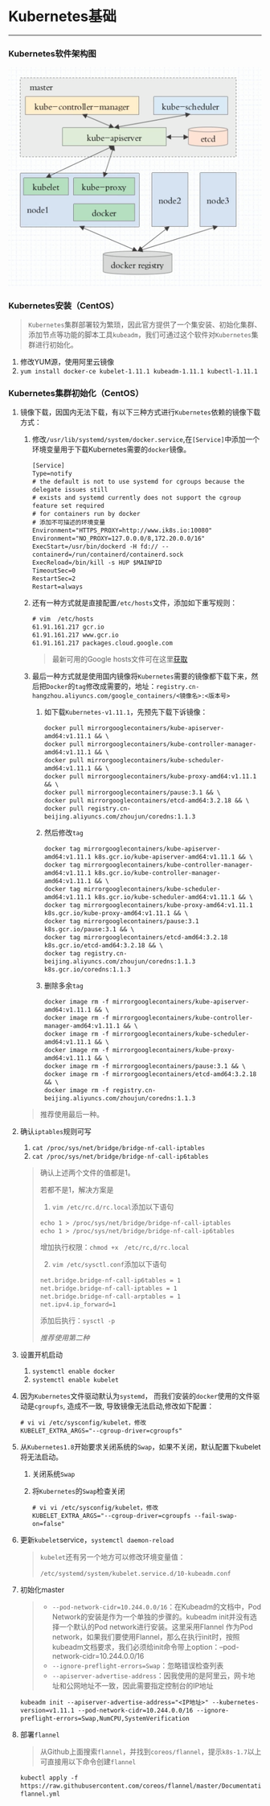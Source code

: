 # Kubernetes基础

---

### Kubernetes软件架构图

![](./images/1.png)

### Kubernetes安装（CentOS）

> `Kubernetes`集群部署较为繁琐，因此官方提供了一个集安装、初始化集群、添加节点等功能的脚本工具`kubeadm`，我们可通过这个软件对`Kubernetes`集群进行初始化。

1. 修改YUM源，使用阿里云镜像
2. `yum install docker-ce kubelet-1.11.1 kubeadm-1.11.1 kubectl-1.11.1`

### Kubernetes集群初始化（CentOS）

1. 镜像下载，因国内无法下载，有以下三种方式进行`Kubernetes`依赖的镜像下载方式：

   1. 修改`/usr/lib/systemd/system/docker.service`,在`[Service]`中添加一个环境变量用于下载Kubernetes需要的`docker`镜像。

      ```shell
      [Service]
      Type=notify
      # the default is not to use systemd for cgroups because the delegate issues still
      # exists and systemd currently does not support the cgroup feature set required
      # for containers run by docker
      # 添加不可描述的环境变量
      Environment="HTTPS_PROXY=http://www.ik8s.io:10080"
      Environment="NO_PROXY=127.0.0.0/8,172.20.0.0/16"
      ExecStart=/usr/bin/dockerd -H fd:// --containerd=/run/containerd/containerd.sock
      ExecReload=/bin/kill -s HUP $MAINPID
      TimeoutSec=0
      RestartSec=2
      Restart=always
      ```

   2. 还有一种方式就是直接配置`/etc/hosts`文件，添加如下重写规则：

      ```shell
      # vim  /etc/hosts
      61.91.161.217 gcr.io 
      61.91.161.217 www.gcr.io 
      61.91.161.217 packages.cloud.google.com
      ```

      > 最新可用的Google hosts文件可在这里[获取](https://github.com/googlehosts/hosts)

   3. 最后一种方式就是使用国内镜像将`Kubernetes`需要的镜像都下载下来，然后把`Docker`的`tag`修改成需要的，地址：`registry.cn-hangzhou.aliyuncs.com/google_containers/<镜像名>:<版本号>`

      1. 如下载`Kubernetes-v1.11.1`，先预先下载下诉镜像：

         ```shell
         docker pull mirrorgooglecontainers/kube-apiserver-amd64:v1.11.1 && \
         docker pull mirrorgooglecontainers/kube-controller-manager-amd64:v1.11.1 && \
         docker pull mirrorgooglecontainers/kube-scheduler-amd64:v1.11.1 && \
         docker pull mirrorgooglecontainers/kube-proxy-amd64:v1.11.1 && \
         docker pull mirrorgooglecontainers/pause:3.1 && \
         docker pull mirrorgooglecontainers/etcd-amd64:3.2.18 && \
         docker pull registry.cn-beijing.aliyuncs.com/zhoujun/coredns:1.1.3
         ```

      2. 然后修改`tag`

         ```shell
         docker tag mirrorgooglecontainers/kube-apiserver-amd64:v1.11.1 k8s.gcr.io/kube-apiserver-amd64:v1.11.1 && \
         docker tag mirrorgooglecontainers/kube-controller-manager-amd64:v1.11.1 k8s.gcr.io/kube-controller-manager-amd64:v1.11.1 && \
         docker tag mirrorgooglecontainers/kube-scheduler-amd64:v1.11.1 k8s.gcr.io/kube-scheduler-amd64:v1.11.1 && \
         docker tag mirrorgooglecontainers/kube-proxy-amd64:v1.11.1 k8s.gcr.io/kube-proxy-amd64:v1.11.1 && \
         docker tag mirrorgooglecontainers/pause:3.1 k8s.gcr.io/pause:3.1 && \
         docker tag mirrorgooglecontainers/etcd-amd64:3.2.18 k8s.gcr.io/etcd-amd64:3.2.18 && \
         docker tag registry.cn-beijing.aliyuncs.com/zhoujun/coredns:1.1.3 k8s.gcr.io/coredns:1.1.3
         ```

      3. 删除多余`tag`

         ```shell
         docker image rm -f mirrorgooglecontainers/kube-apiserver-amd64:v1.11.1 && \
         docker image rm -f mirrorgooglecontainers/kube-controller-manager-amd64:v1.11.1 && \
         docker image rm -f mirrorgooglecontainers/kube-scheduler-amd64:v1.11.1 && \
         docker image rm -f mirrorgooglecontainers/kube-proxy-amd64:v1.11.1 && \
         docker image rm -f mirrorgooglecontainers/pause:3.1 && \
         docker image rm -f mirrorgooglecontainers/etcd-amd64:3.2.18 && \
         docker image rm -f registry.cn-beijing.aliyuncs.com/zhoujun/coredns:1.1.3
         ```

   >  推荐使用最后一种。

2. 确认`iptables`规则可写

   1. `cat /proc/sys/net/bridge/bridge-nf-call-iptables`
   2. `cat /proc/sys/net/bridge/bridge-nf-call-ip6tables`

   > 确认上述两个文件的值都是1。
   >
   > 若都不是1，解决方案是
   >
   > 1. `vim /etc/rc.d/rc.local`添加以下语句
   >
   > ```shell
   > echo 1 > /proc/sys/net/bridge/bridge-nf-call-iptables
   > echo 1 > /proc/sys/net/bridge/bridge-nf-call-ip6tables
   > ```
   >
   > 增加执行权限：`chmod +x　/etc/rc,d/rc.local`
   >
   > 2. `vim /etc/sysctl.conf`添加以下语句
   >
   > ```shell
   > net.bridge.bridge-nf-call-ip6tables = 1
   > net.bridge.bridge-nf-call-iptables = 1
   > net.bridge.bridge-nf-call-arptables = 1
   > net.ipv4.ip_forward=1
   > ```
   >
   > 添加后执行：`sysctl -p`
   >
   > *推荐使用第二种*

3. 设置开机启动

   1. `systemctl enable docker`
   2. `systemctl enable kubelet`

4. 因为`Kubernetes`文件驱动默认为`systemd`， 而我们安装的`docker`使用的文件驱动是`cgroupfs`, 造成不一致, 导致镜像无法启动,修改如下配置：

   ```shell
   # vi vi /etc/sysconfig/kubelet，修改
   KUBELET_EXTRA_ARGS="--cgroup-driver=cgroupfs"
   ```

5. 从`Kubernetes1.8`开始要求关闭系统的`Swap`，如果不关闭，默认配置下kubelet将无法启动。

   1. 关闭系统`Swap`

   2. 将`Kubernetes`的`Swap`检查关闭

      ```shell
      # vi vi /etc/sysconfig/kubelet，修改
      KUBELET_EXTRA_ARGS="--cgroup-driver=cgroupfs --fail-swap-on=false"
      ```

6. 更新`kubelet`service，`systemctl daemon-reload`

   > `kubelet`还有另一个地方可以修改环境变量值：
   >
   > `/etc/systemd/system/kubelet.service.d/10-kubeadm.conf`

7. 初始化master

   > - `--pod-network-cidr=10.244.0.0/16`：在Kubeadm的文档中，Pod Network的安装是作为一个单独的步骤的。kubeadm init并没有选择一个默认的Pod network进行安装。这里采用Flannel 作为Pod network，如果我们要使用Flannel，那么在执行init时，按照kubeadm文档要求，我们必须给init命令带上option：–pod-network-cidr=10.244.0.0/16
   > - `--ignore-preflight-errors=Swap`：忽略错误检查列表
   > - `--apiserver-advertise-address`：因我使用的是阿里云，网卡地址和公网地址不一致，因此需要指定控制台的IP地址

   ```shell
   kubeadm init --apiserver-advertise-address="<IP地址>" --kubernetes-version=v1.11.1 --pod-network-cidr=10.244.0.0/16 --ignore-preflight-errors=Swap,NumCPU,SystemVerification
   ```

8. 部署`flannel`

   >  从Github上面搜索`flannel`，并找到`coreos/flannel`，提示`k8s-1.7`以上可直接用以下命令创建`flannel`

   ```shell
   kubectl apply -f https://raw.githubusercontent.com/coreos/flannel/master/Documentation/kube-flannel.yml
   ```